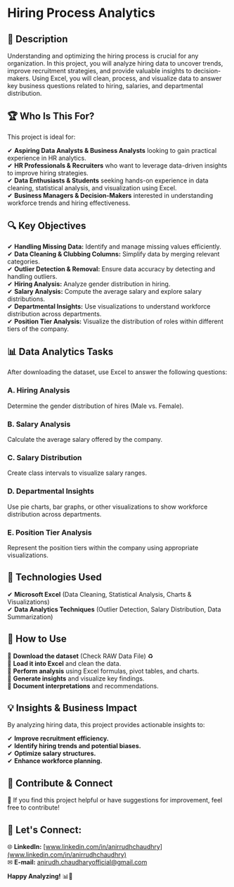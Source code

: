 # Hiring Process Analytics



## 📌 Description  
Understanding and optimizing the hiring process is crucial for any organization. In this project, you will analyze hiring data to uncover trends, improve recruitment strategies, and provide valuable insights to decision-makers. Using Excel, you will clean, process, and visualize data to answer key business questions related to hiring, salaries, and departmental distribution.  


## 🏆 Who Is This For?  
This project is ideal for:  

✔ **Aspiring Data Analysts & Business Analysts** looking to gain practical experience in HR analytics.  
✔ **HR Professionals & Recruiters** who want to leverage data-driven insights to improve hiring strategies.  
✔ **Data Enthusiasts & Students** seeking hands-on experience in data cleaning, statistical analysis, and visualization using Excel.  
✔ **Business Managers & Decision-Makers** interested in understanding workforce trends and hiring effectiveness.  


## 🔍 Key Objectives  
✔ **Handling Missing Data:** Identify and manage missing values efficiently.  
✔ **Data Cleaning & Clubbing Columns:** Simplify data by merging relevant categories.  
✔ **Outlier Detection & Removal:** Ensure data accuracy by detecting and handling outliers.  
✔ **Hiring Analysis:** Analyze gender distribution in hiring.  
✔ **Salary Analysis:** Compute the average salary and explore salary distributions.  
✔ **Departmental Insights:** Use visualizations to understand workforce distribution across departments.  
✔ **Position Tier Analysis:** Visualize the distribution of roles within different tiers of the company.  


## 📊 Data Analytics Tasks  
After downloading the dataset, use Excel to answer the following questions:  

### **A. Hiring Analysis**  
Determine the gender distribution of hires (Male vs. Female).  

### **B. Salary Analysis**  
Calculate the average salary offered by the company.  

### **C. Salary Distribution**  
Create class intervals to visualize salary ranges.  

### **D. Departmental Insights**  
Use pie charts, bar graphs, or other visualizations to show workforce distribution across departments.  

### **E. Position Tier Analysis**  
Represent the position tiers within the company using appropriate visualizations.  


## 🚀 Technologies Used  
✔ **Microsoft Excel** (Data Cleaning, Statistical Analysis, Charts & Visualizations)  
✔ **Data Analytics Techniques** (Outlier Detection, Salary Distribution, Data Summarization)  


## 📝 How to Use  

🔹 **Download the dataset** (Check RAW Data File) ♻  
🔹 **Load it into Excel** and clean the data.  
🔹 **Perform analysis** using Excel formulas, pivot tables, and charts.  
🔹 **Generate insights** and visualize key findings.  
🔹 **Document interpretations** and recommendations.  


## 💡 Insights & Business Impact  
By analyzing hiring data, this project provides actionable insights to:  

✔ **Improve recruitment efficiency.**  
✔ **Identify hiring trends and potential biases.**  
✔ **Optimize salary structures.**  
✔ **Enhance workforce planning.**  


## 📩 Contribute & Connect  

🔗 If you find this project helpful or have suggestions for improvement, feel free to contribute!  


## 💌 Let's Connect:

🌐 **LinkedIn:** [www.linkedin.com/in/anirrudhchaudhry](www.linkedin.com/in/anirrudhchaudhry)  
✉ **E-mail:** anirudh.chaudharyofficial@gmail.com  

**Happy Analyzing!** 📊🌟

